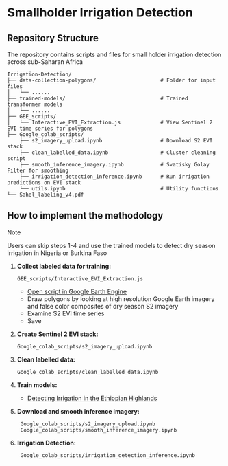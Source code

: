# Smallholder Irrigation Detection

## Repository Structure

The repository contains scripts and files for small holder irrigation detection across sub-Saharan Africa

```
Irrigation-Detection/
├── data-collection-polygons/                     # Folder for input files
│   └── ...... 
├── trained-models/                               # Trained transformer models
│   └── ......                   
├── GEE_scripts/                                  
│   └── Interactive_EVI_Extraction.js             # View Sentinel 2 EVI time series for polygons    
├── Google_colab_scripts/
    ├── s2_imagery_upload.ipynb                   # Download S2 EVI stack
    ├── clean_labelled_data.ipynb                 # Cluster cleaning script
    ├── smooth_inference_imagery.ipynb            # Svatisky Golay Filter for smoothing 
    ├── irrigation_detection_inference.ipynb      # Run irrigation predictions on EVI stack
    └── utils.ipynb                               # Utility functions
└── Sahel_labeling_v4.pdf
```

## How to implement the methodology
> [!NOTE]
> Users can skip steps 1-4 and use the trained models to detect dry season irrigation in Nigeria or Burkina Faso

1. **Collect labeled data for training:**
     ```
     GEE_scripts/Interactive_EVI_Extraction.js
     ```
   - [Open script in Google Earth Engine](https://code.earthengine.google.com/d3ed4fa2bcebafc63eca0e6db15d1db0)
   - Draw polygons by looking at high resolution Google Earth imagery and false color composites of dry season S2 imagery 
   - Examine S2 EVI time series
   - Save 

2. **Create Sentinel 2 EVI stack:**
    ```
    Google_colab_scripts/s2_imagery_upload.ipynb
    ```

3. **Clean labelled data:**
   ```
   Google_colab_scripts/clean_labelled_data.ipynb
   ```

4. **Train models:**
    - [Detecting Irrigation in the Ethiopian Highlands](https://github.com/SEL-Columbia/ethiopia_irrigation_detection)

5. **Download and smooth inference imagery:**
    ```
     Google_colab_scripts/s2_imagery_upload.ipynb
     Google_colab_scripts/smooth_inference_imagery.ipynb
     ```

6. **Irrigation Detection:**
    ```
     Google_colab_scripts/irrigation_detection_inference.ipynb
     ```